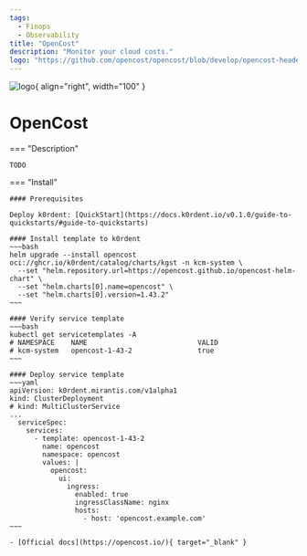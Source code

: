 ```yaml
---
tags:
  - Finops
  - Observability
title: "OpenCost"
description: "Monitor your cloud costs."
logo: "https://github.com/opencost/opencost/blob/develop/opencost-header.png?raw=true"
---
```

![logo](https://github.com/opencost/opencost/blob/develop/opencost-header.png?raw=true){ align="right", width="100" }
# OpenCost

=== "Description"

    TODO


=== "Install"

    #### Prerequisites

    Deploy k0rdent: [QuickStart](https://docs.k0rdent.io/v0.1.0/guide-to-quickstarts/#guide-to-quickstarts)

    #### Install template to k0rdent
    ~~~bash
    helm upgrade --install opencost oci://ghcr.io/k0rdent/catalog/charts/kgst -n kcm-system \
      --set "helm.repository.url=https://opencost.github.io/opencost-helm-chart" \
      --set "helm.charts[0].name=opencost" \
      --set "helm.charts[0].version=1.43.2"
    ~~~

    #### Verify service template
    ~~~bash
    kubectl get servicetemplates -A
    # NAMESPACE    NAME                           VALID
    # kcm-system   opencost-1-43-2                true
    ~~~

    #### Deploy service template
    ~~~yaml
    apiVersion: k0rdent.mirantis.com/v1alpha1
    kind: ClusterDeployment
    # kind: MultiClusterService
    ...
      serviceSpec:
        services:
          - template: opencost-1-43-2
            name: opencost
            namespace: opencost
            values: |
              opencost:
                ui:
                  ingress:
                    enabled: true
                    ingressClassName: nginx
                    hosts:
                      - host: 'opencost.example.com'
    ~~~

    - [Official docs](https://opencost.io/){ target="_blank" }
